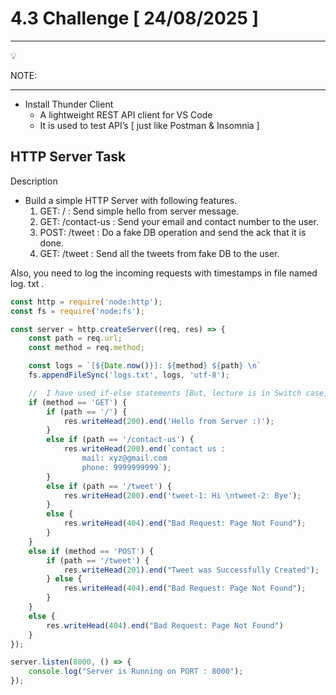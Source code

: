 # 4.3 Challenge [ 24/08/2025 ]

---

<aside>
💡

NOTE:

---

- Install Thunder Client
    - A lightweight REST API client for VS Code
    - It is used to test API’s [  just like Postman & Insomnia ]
</aside>

## HTTP Server Task

Description

- Build a simple HTTP Server with following features.
    1. GET: / : Send simple hello from server message.
    2. GET: /contact-us : Send your email and contact
    number to the user.
    3. POST: /tweet : Do a fake DB operation and send the
    ack that it is done.
    4. GET: /tweet : Send all the tweets from fake DB to the
    user.

Also, you need to log the incoming requests with timestamps in file named log. txt .

```jsx
const http = require('node:http');
const fs = require('node:fs');

const server = http.createServer((req, res) => {
    const path = req.url;
    const method = req.method;

    const logs = `[${Date.now()}]: ${method} ${path} \n`
    fs.appendFileSync('logs.txt', logs, 'utf-8');

    //  I have used if-else statements [But, lecture is in Switch case]
    if (method == 'GET') {
        if (path == '/') {
            res.writeHead(200).end('Hello from Server :)');
        }
        else if (path == '/contact-us') {
            res.writeHead(200).end(`contact us :
                mail: xyz@gmail.com
                phone: 9999999999`);
        }
        else if (path == '/tweet') {
            res.writeHead(200).end('tweet-1: Hi \ntweet-2: Bye');
        }
        else {
            res.writeHead(404).end("Bad Request: Page Not Found");
        }
    }
    else if (method == 'POST') {
        if (path == '/tweet') {
            res.writeHead(201).end("Tweet was Successfully Created");
        } else {
            res.writeHead(404).end("Bad Request: Page Not Found");
        }
    }
    else {
        res.writeHead(404).end("Bad Request: Page Not Found")
    }
});

server.listen(8000, () => {
    console.log("Server is Running on PORT : 8000");
});
```
